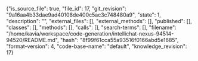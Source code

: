 {"is_source_file": true, "file_id": 17, "git_revision": "9a16aa4b33dae9ad40108de400c5ac3c748480a9", "state": 1, "description": "", "external_files": [], "external_methods": [], "published": [], "classes": [], "methods": [], "calls": [], "search-terms": [], "filename": "/home/kavia/workspace/code-generation/intellichat-nexus-94514-94520/README.md", "hash": "8f99f61cca55a93516f0166abd5e1685", "format-version": 4, "code-base-name": "default", "knowledge_revision": 17}